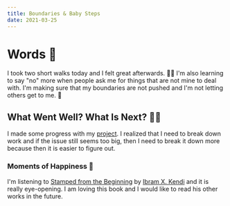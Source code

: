 ```yaml
---
title: Boundaries & Baby Steps
date: 2021-03-25
---
```

# Words 📄

I took two short walks today and I felt great afterwards. 🚶‍♀️ I'm also learning to say "no" more when people ask me for things that are not mine to deal with. I'm making sure that my boundaries are not pushed and I'm not letting others get to me. 🤗

## What Went Well? What Is Next? 🦸‍♀️

I made some progress with my [project](https://github.com/TanyaSelvog/wellness-app). I realized that I need to break down work and if the issue still seems too big, then I need to break it down more because then it is easier to figure out. 

### Moments of Happiness 🥰

I'm listening to [Stamped from the Beginning](https://www.ibramxkendi.com/stamped) by [Ibram X. Kendi](https://www.ibramxkendi.com) and it is really eye-opening. I am loving this book and I would like to read his other works in the future. 